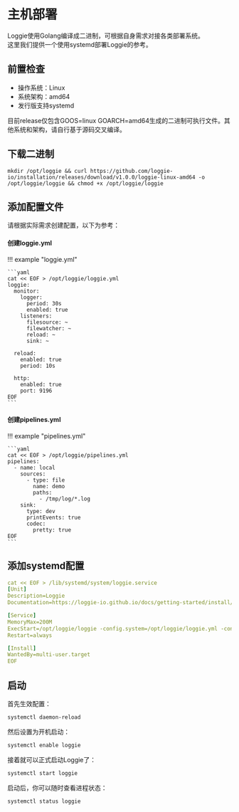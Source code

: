 # 主机部署

Loggie使用Golang编译成二进制，可根据自身需求对接各类部署系统。  
这里我们提供一个使用systemd部署Loggie的参考。  

## 前置检查
- 操作系统：Linux
- 系统架构：amd64
- 发行版支持systemd

目前release仅包含GOOS=linux GOARCH=amd64生成的二进制可执行文件。其他系统和架构，请自行基于源码交叉编译。

## 下载二进制

```
mkdir /opt/loggie && curl https://github.com/loggie-io/installation/releases/download/v1.0.0/loggie-linux-amd64 -o /opt/loggie/loggie && chmod +x /opt/loggie/loggie
```

## 添加配置文件

请根据实际需求创建配置，以下为参考：

#### 创建loggie.yml

!!! example "loggie.yml"

    ```yaml
    cat << EOF > /opt/loggie/loggie.yml
    loggie:
      monitor:
        logger:
          period: 30s
          enabled: true
        listeners:
          filesource: ~
          filewatcher: ~
          reload: ~
          sink: ~
    
      reload:
        enabled: true
        period: 10s
    
      http:
        enabled: true
        port: 9196
    EOF
    ```


#### 创建pipelines.yml

!!! example "pipelines.yml"

    ```yaml
    cat << EOF > /opt/loggie/pipelines.yml
    pipelines:
      - name: local
        sources:
          - type: file
            name: demo
            paths:
              - /tmp/log/*.log
        sink:
          type: dev
          printEvents: true
          codec:
            pretty: true
    EOF
    ```

## 添加systemd配置

```yaml
cat << EOF > /lib/systemd/system/loggie.service
[Unit]
Description=Loggie
Documentation=https://loggie-io.github.io/docs/getting-started/install/node/

[Service]
MemoryMax=200M
ExecStart=/opt/loggie/loggie -config.system=/opt/loggie/loggie.yml -config.pipeline=/opt/loggie/pipelines.yml
Restart=always

[Install]
WantedBy=multi-user.target
EOF
```

## 启动

首先生效配置：
```bash
systemctl daemon-reload
```

然后设置为开机启动：
```bash
systemctl enable loggie
```

接着就可以正式启动Loggie了：

```bash
systemctl start loggie
```

启动后，你可以随时查看进程状态：
```bash
systemctl status loggie
```
